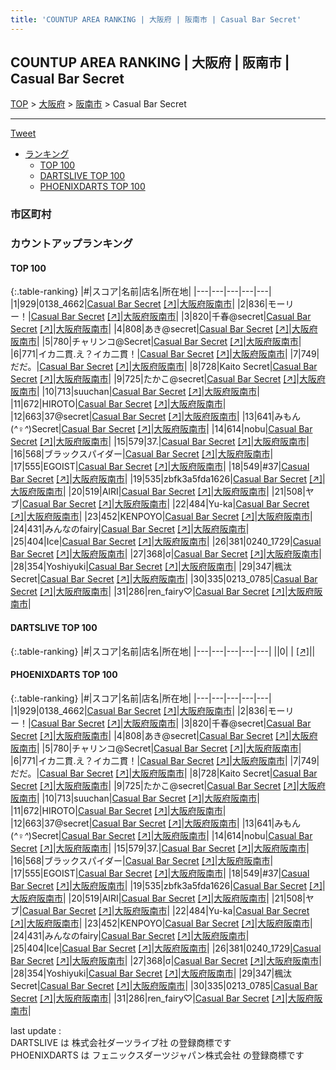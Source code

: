 ```yaml
---
title: 'COUNTUP AREA RANKING | 大阪府 | 阪南市 | Casual Bar Secret'
---
```

## COUNTUP AREA RANKING | 大阪府 | 阪南市 | Casual Bar Secret

[TOP](/darts/rank/) > [大阪府](/darts/rank/大阪府/) > [阪南市](/darts/rank/大阪府/阪南市/) > Casual Bar Secret

___

<a href="https://twitter.com/share?ref_src=twsrc%5Etfw" data-text="COUNTUP AREA RANKING | 大阪府阪南市Casual Bar Secret" class="twitter-share-button" data-hashtags="DARTSLIVE,PHOENIXDARTS,darts,ダーツ" data-show-count="false">Tweet</a>

* [ランキング](#カウントアップランキング)
    * [TOP 100](#top-100)
    * [DARTSLIVE TOP 100](#dartslive-top-100)
    * [PHOENIXDARTS TOP 100](#phoenixdarts-top-100)

### 市区町村

<ul>

</ul>

### カウントアップランキング

#### TOP 100



{:.table-ranking}
|#|スコア|名前|店名|所在地|
|---|---|---|---|---|
|1|929|<span class="rank-name-pd">0138_4662</span>|<a href="/darts/rank/shops/79629.html">Casual Bar Secret</a> <a href="https://vs.phoenixdarts.com/jp/shop/shopDetailInfo/s_79629?s_seq=79629">[↗]</a>|<a href="/darts/rank/大阪府/阪南市">大阪府阪南市</a>|
|2|836|<span class="rank-name-pd">モーリー！</span>|<a href="/darts/rank/shops/79629.html">Casual Bar Secret</a> <a href="https://vs.phoenixdarts.com/jp/shop/shopDetailInfo/s_79629?s_seq=79629">[↗]</a>|<a href="/darts/rank/大阪府/阪南市">大阪府阪南市</a>|
|3|820|<span class="rank-name-pd">千春@secret</span>|<a href="/darts/rank/shops/79629.html">Casual Bar Secret</a> <a href="https://vs.phoenixdarts.com/jp/shop/shopDetailInfo/s_79629?s_seq=79629">[↗]</a>|<a href="/darts/rank/大阪府/阪南市">大阪府阪南市</a>|
|4|808|<span class="rank-name-pd">あき@secret</span>|<a href="/darts/rank/shops/79629.html">Casual Bar Secret</a> <a href="https://vs.phoenixdarts.com/jp/shop/shopDetailInfo/s_79629?s_seq=79629">[↗]</a>|<a href="/darts/rank/大阪府/阪南市">大阪府阪南市</a>|
|5|780|<span class="rank-name-pd">チャリンコ@Secret</span>|<a href="/darts/rank/shops/79629.html">Casual Bar Secret</a> <a href="https://vs.phoenixdarts.com/jp/shop/shopDetailInfo/s_79629?s_seq=79629">[↗]</a>|<a href="/darts/rank/大阪府/阪南市">大阪府阪南市</a>|
|6|771|<span class="rank-name-pd">イカ二貫.え？イカ二貫！</span>|<a href="/darts/rank/shops/79629.html">Casual Bar Secret</a> <a href="https://vs.phoenixdarts.com/jp/shop/shopDetailInfo/s_79629?s_seq=79629">[↗]</a>|<a href="/darts/rank/大阪府/阪南市">大阪府阪南市</a>|
|7|749|<span class="rank-name-pd">だだ。</span>|<a href="/darts/rank/shops/79629.html">Casual Bar Secret</a> <a href="https://vs.phoenixdarts.com/jp/shop/shopDetailInfo/s_79629?s_seq=79629">[↗]</a>|<a href="/darts/rank/大阪府/阪南市">大阪府阪南市</a>|
|8|728|<span class="rank-name-pd">Kaito Secret</span>|<a href="/darts/rank/shops/79629.html">Casual Bar Secret</a> <a href="https://vs.phoenixdarts.com/jp/shop/shopDetailInfo/s_79629?s_seq=79629">[↗]</a>|<a href="/darts/rank/大阪府/阪南市">大阪府阪南市</a>|
|9|725|<span class="rank-name-pd">たかこ@secret</span>|<a href="/darts/rank/shops/79629.html">Casual Bar Secret</a> <a href="https://vs.phoenixdarts.com/jp/shop/shopDetailInfo/s_79629?s_seq=79629">[↗]</a>|<a href="/darts/rank/大阪府/阪南市">大阪府阪南市</a>|
|10|713|<span class="rank-name-pd">suuchan</span>|<a href="/darts/rank/shops/79629.html">Casual Bar Secret</a> <a href="https://vs.phoenixdarts.com/jp/shop/shopDetailInfo/s_79629?s_seq=79629">[↗]</a>|<a href="/darts/rank/大阪府/阪南市">大阪府阪南市</a>|
|11|672|<span class="rank-name-pd">HIROTO</span>|<a href="/darts/rank/shops/79629.html">Casual Bar Secret</a> <a href="https://vs.phoenixdarts.com/jp/shop/shopDetailInfo/s_79629?s_seq=79629">[↗]</a>|<a href="/darts/rank/大阪府/阪南市">大阪府阪南市</a>|
|12|663|<span class="rank-name-pd">37@secret</span>|<a href="/darts/rank/shops/79629.html">Casual Bar Secret</a> <a href="https://vs.phoenixdarts.com/jp/shop/shopDetailInfo/s_79629?s_seq=79629">[↗]</a>|<a href="/darts/rank/大阪府/阪南市">大阪府阪南市</a>|
|13|641|<span class="rank-name-pd">みもん(*^♀︎^*)Secret</span>|<a href="/darts/rank/shops/79629.html">Casual Bar Secret</a> <a href="https://vs.phoenixdarts.com/jp/shop/shopDetailInfo/s_79629?s_seq=79629">[↗]</a>|<a href="/darts/rank/大阪府/阪南市">大阪府阪南市</a>|
|14|614|<span class="rank-name-pd">nobu</span>|<a href="/darts/rank/shops/79629.html">Casual Bar Secret</a> <a href="https://vs.phoenixdarts.com/jp/shop/shopDetailInfo/s_79629?s_seq=79629">[↗]</a>|<a href="/darts/rank/大阪府/阪南市">大阪府阪南市</a>|
|15|579|<span class="rank-name-pd">37.</span>|<a href="/darts/rank/shops/79629.html">Casual Bar Secret</a> <a href="https://vs.phoenixdarts.com/jp/shop/shopDetailInfo/s_79629?s_seq=79629">[↗]</a>|<a href="/darts/rank/大阪府/阪南市">大阪府阪南市</a>|
|16|568|<span class="rank-name-pd">ブラックスパイダー</span>|<a href="/darts/rank/shops/79629.html">Casual Bar Secret</a> <a href="https://vs.phoenixdarts.com/jp/shop/shopDetailInfo/s_79629?s_seq=79629">[↗]</a>|<a href="/darts/rank/大阪府/阪南市">大阪府阪南市</a>|
|17|555|<span class="rank-name-pd">EGOIST</span>|<a href="/darts/rank/shops/79629.html">Casual Bar Secret</a> <a href="https://vs.phoenixdarts.com/jp/shop/shopDetailInfo/s_79629?s_seq=79629">[↗]</a>|<a href="/darts/rank/大阪府/阪南市">大阪府阪南市</a>|
|18|549|<span class="rank-name-pd">#37</span>|<a href="/darts/rank/shops/79629.html">Casual Bar Secret</a> <a href="https://vs.phoenixdarts.com/jp/shop/shopDetailInfo/s_79629?s_seq=79629">[↗]</a>|<a href="/darts/rank/大阪府/阪南市">大阪府阪南市</a>|
|19|535|<span class="rank-name-pd">zbfk3a5fda1626</span>|<a href="/darts/rank/shops/79629.html">Casual Bar Secret</a> <a href="https://vs.phoenixdarts.com/jp/shop/shopDetailInfo/s_79629?s_seq=79629">[↗]</a>|<a href="/darts/rank/大阪府/阪南市">大阪府阪南市</a>|
|20|519|<span class="rank-name-pd">AIRI</span>|<a href="/darts/rank/shops/79629.html">Casual Bar Secret</a> <a href="https://vs.phoenixdarts.com/jp/shop/shopDetailInfo/s_79629?s_seq=79629">[↗]</a>|<a href="/darts/rank/大阪府/阪南市">大阪府阪南市</a>|
|21|508|<span class="rank-name-pd">ヤブ</span>|<a href="/darts/rank/shops/79629.html">Casual Bar Secret</a> <a href="https://vs.phoenixdarts.com/jp/shop/shopDetailInfo/s_79629?s_seq=79629">[↗]</a>|<a href="/darts/rank/大阪府/阪南市">大阪府阪南市</a>|
|22|484|<span class="rank-name-pd">Yu-ka</span>|<a href="/darts/rank/shops/79629.html">Casual Bar Secret</a> <a href="https://vs.phoenixdarts.com/jp/shop/shopDetailInfo/s_79629?s_seq=79629">[↗]</a>|<a href="/darts/rank/大阪府/阪南市">大阪府阪南市</a>|
|23|452|<span class="rank-name-pd">KENPOYO</span>|<a href="/darts/rank/shops/79629.html">Casual Bar Secret</a> <a href="https://vs.phoenixdarts.com/jp/shop/shopDetailInfo/s_79629?s_seq=79629">[↗]</a>|<a href="/darts/rank/大阪府/阪南市">大阪府阪南市</a>|
|24|431|<span class="rank-name-pd">みんなのfairy</span>|<a href="/darts/rank/shops/79629.html">Casual Bar Secret</a> <a href="https://vs.phoenixdarts.com/jp/shop/shopDetailInfo/s_79629?s_seq=79629">[↗]</a>|<a href="/darts/rank/大阪府/阪南市">大阪府阪南市</a>|
|25|404|<span class="rank-name-pd">Ice</span>|<a href="/darts/rank/shops/79629.html">Casual Bar Secret</a> <a href="https://vs.phoenixdarts.com/jp/shop/shopDetailInfo/s_79629?s_seq=79629">[↗]</a>|<a href="/darts/rank/大阪府/阪南市">大阪府阪南市</a>|
|26|381|<span class="rank-name-pd">0240_1729</span>|<a href="/darts/rank/shops/79629.html">Casual Bar Secret</a> <a href="https://vs.phoenixdarts.com/jp/shop/shopDetailInfo/s_79629?s_seq=79629">[↗]</a>|<a href="/darts/rank/大阪府/阪南市">大阪府阪南市</a>|
|27|368|<span class="rank-name-pd">σ</span>|<a href="/darts/rank/shops/79629.html">Casual Bar Secret</a> <a href="https://vs.phoenixdarts.com/jp/shop/shopDetailInfo/s_79629?s_seq=79629">[↗]</a>|<a href="/darts/rank/大阪府/阪南市">大阪府阪南市</a>|
|28|354|<span class="rank-name-pd">Yoshiyuki</span>|<a href="/darts/rank/shops/79629.html">Casual Bar Secret</a> <a href="https://vs.phoenixdarts.com/jp/shop/shopDetailInfo/s_79629?s_seq=79629">[↗]</a>|<a href="/darts/rank/大阪府/阪南市">大阪府阪南市</a>|
|29|347|<span class="rank-name-pd">楓汰Secret</span>|<a href="/darts/rank/shops/79629.html">Casual Bar Secret</a> <a href="https://vs.phoenixdarts.com/jp/shop/shopDetailInfo/s_79629?s_seq=79629">[↗]</a>|<a href="/darts/rank/大阪府/阪南市">大阪府阪南市</a>|
|30|335|<span class="rank-name-pd">0213_0785</span>|<a href="/darts/rank/shops/79629.html">Casual Bar Secret</a> <a href="https://vs.phoenixdarts.com/jp/shop/shopDetailInfo/s_79629?s_seq=79629">[↗]</a>|<a href="/darts/rank/大阪府/阪南市">大阪府阪南市</a>|
|31|286|<span class="rank-name-pd">ren_fairy♡</span>|<a href="/darts/rank/shops/79629.html">Casual Bar Secret</a> <a href="https://vs.phoenixdarts.com/jp/shop/shopDetailInfo/s_79629?s_seq=79629">[↗]</a>|<a href="/darts/rank/大阪府/阪南市">大阪府阪南市</a>|


#### DARTSLIVE TOP 100



{:.table-ranking}
|#|スコア|名前|店名|所在地|
|---|---|---|---|---|
||0|<span class="rank-name-dl"> </span>|<a href="/darts/rank/shops/.html"></a> <a href="">[↗]</a>|<a href="/darts/rank//"></a>|


#### PHOENIXDARTS TOP 100



{:.table-ranking}
|#|スコア|名前|店名|所在地|
|---|---|---|---|---|
|1|929|<span class="rank-name-pd">0138_4662</span>|<a href="/darts/rank/shops/79629.html">Casual Bar Secret</a> <a href="https://vs.phoenixdarts.com/jp/shop/shopDetailInfo/s_79629?s_seq=79629">[↗]</a>|<a href="/darts/rank/大阪府/阪南市">大阪府阪南市</a>|
|2|836|<span class="rank-name-pd">モーリー！</span>|<a href="/darts/rank/shops/79629.html">Casual Bar Secret</a> <a href="https://vs.phoenixdarts.com/jp/shop/shopDetailInfo/s_79629?s_seq=79629">[↗]</a>|<a href="/darts/rank/大阪府/阪南市">大阪府阪南市</a>|
|3|820|<span class="rank-name-pd">千春@secret</span>|<a href="/darts/rank/shops/79629.html">Casual Bar Secret</a> <a href="https://vs.phoenixdarts.com/jp/shop/shopDetailInfo/s_79629?s_seq=79629">[↗]</a>|<a href="/darts/rank/大阪府/阪南市">大阪府阪南市</a>|
|4|808|<span class="rank-name-pd">あき@secret</span>|<a href="/darts/rank/shops/79629.html">Casual Bar Secret</a> <a href="https://vs.phoenixdarts.com/jp/shop/shopDetailInfo/s_79629?s_seq=79629">[↗]</a>|<a href="/darts/rank/大阪府/阪南市">大阪府阪南市</a>|
|5|780|<span class="rank-name-pd">チャリンコ@Secret</span>|<a href="/darts/rank/shops/79629.html">Casual Bar Secret</a> <a href="https://vs.phoenixdarts.com/jp/shop/shopDetailInfo/s_79629?s_seq=79629">[↗]</a>|<a href="/darts/rank/大阪府/阪南市">大阪府阪南市</a>|
|6|771|<span class="rank-name-pd">イカ二貫.え？イカ二貫！</span>|<a href="/darts/rank/shops/79629.html">Casual Bar Secret</a> <a href="https://vs.phoenixdarts.com/jp/shop/shopDetailInfo/s_79629?s_seq=79629">[↗]</a>|<a href="/darts/rank/大阪府/阪南市">大阪府阪南市</a>|
|7|749|<span class="rank-name-pd">だだ。</span>|<a href="/darts/rank/shops/79629.html">Casual Bar Secret</a> <a href="https://vs.phoenixdarts.com/jp/shop/shopDetailInfo/s_79629?s_seq=79629">[↗]</a>|<a href="/darts/rank/大阪府/阪南市">大阪府阪南市</a>|
|8|728|<span class="rank-name-pd">Kaito Secret</span>|<a href="/darts/rank/shops/79629.html">Casual Bar Secret</a> <a href="https://vs.phoenixdarts.com/jp/shop/shopDetailInfo/s_79629?s_seq=79629">[↗]</a>|<a href="/darts/rank/大阪府/阪南市">大阪府阪南市</a>|
|9|725|<span class="rank-name-pd">たかこ@secret</span>|<a href="/darts/rank/shops/79629.html">Casual Bar Secret</a> <a href="https://vs.phoenixdarts.com/jp/shop/shopDetailInfo/s_79629?s_seq=79629">[↗]</a>|<a href="/darts/rank/大阪府/阪南市">大阪府阪南市</a>|
|10|713|<span class="rank-name-pd">suuchan</span>|<a href="/darts/rank/shops/79629.html">Casual Bar Secret</a> <a href="https://vs.phoenixdarts.com/jp/shop/shopDetailInfo/s_79629?s_seq=79629">[↗]</a>|<a href="/darts/rank/大阪府/阪南市">大阪府阪南市</a>|
|11|672|<span class="rank-name-pd">HIROTO</span>|<a href="/darts/rank/shops/79629.html">Casual Bar Secret</a> <a href="https://vs.phoenixdarts.com/jp/shop/shopDetailInfo/s_79629?s_seq=79629">[↗]</a>|<a href="/darts/rank/大阪府/阪南市">大阪府阪南市</a>|
|12|663|<span class="rank-name-pd">37@secret</span>|<a href="/darts/rank/shops/79629.html">Casual Bar Secret</a> <a href="https://vs.phoenixdarts.com/jp/shop/shopDetailInfo/s_79629?s_seq=79629">[↗]</a>|<a href="/darts/rank/大阪府/阪南市">大阪府阪南市</a>|
|13|641|<span class="rank-name-pd">みもん(*^♀︎^*)Secret</span>|<a href="/darts/rank/shops/79629.html">Casual Bar Secret</a> <a href="https://vs.phoenixdarts.com/jp/shop/shopDetailInfo/s_79629?s_seq=79629">[↗]</a>|<a href="/darts/rank/大阪府/阪南市">大阪府阪南市</a>|
|14|614|<span class="rank-name-pd">nobu</span>|<a href="/darts/rank/shops/79629.html">Casual Bar Secret</a> <a href="https://vs.phoenixdarts.com/jp/shop/shopDetailInfo/s_79629?s_seq=79629">[↗]</a>|<a href="/darts/rank/大阪府/阪南市">大阪府阪南市</a>|
|15|579|<span class="rank-name-pd">37.</span>|<a href="/darts/rank/shops/79629.html">Casual Bar Secret</a> <a href="https://vs.phoenixdarts.com/jp/shop/shopDetailInfo/s_79629?s_seq=79629">[↗]</a>|<a href="/darts/rank/大阪府/阪南市">大阪府阪南市</a>|
|16|568|<span class="rank-name-pd">ブラックスパイダー</span>|<a href="/darts/rank/shops/79629.html">Casual Bar Secret</a> <a href="https://vs.phoenixdarts.com/jp/shop/shopDetailInfo/s_79629?s_seq=79629">[↗]</a>|<a href="/darts/rank/大阪府/阪南市">大阪府阪南市</a>|
|17|555|<span class="rank-name-pd">EGOIST</span>|<a href="/darts/rank/shops/79629.html">Casual Bar Secret</a> <a href="https://vs.phoenixdarts.com/jp/shop/shopDetailInfo/s_79629?s_seq=79629">[↗]</a>|<a href="/darts/rank/大阪府/阪南市">大阪府阪南市</a>|
|18|549|<span class="rank-name-pd">#37</span>|<a href="/darts/rank/shops/79629.html">Casual Bar Secret</a> <a href="https://vs.phoenixdarts.com/jp/shop/shopDetailInfo/s_79629?s_seq=79629">[↗]</a>|<a href="/darts/rank/大阪府/阪南市">大阪府阪南市</a>|
|19|535|<span class="rank-name-pd">zbfk3a5fda1626</span>|<a href="/darts/rank/shops/79629.html">Casual Bar Secret</a> <a href="https://vs.phoenixdarts.com/jp/shop/shopDetailInfo/s_79629?s_seq=79629">[↗]</a>|<a href="/darts/rank/大阪府/阪南市">大阪府阪南市</a>|
|20|519|<span class="rank-name-pd">AIRI</span>|<a href="/darts/rank/shops/79629.html">Casual Bar Secret</a> <a href="https://vs.phoenixdarts.com/jp/shop/shopDetailInfo/s_79629?s_seq=79629">[↗]</a>|<a href="/darts/rank/大阪府/阪南市">大阪府阪南市</a>|
|21|508|<span class="rank-name-pd">ヤブ</span>|<a href="/darts/rank/shops/79629.html">Casual Bar Secret</a> <a href="https://vs.phoenixdarts.com/jp/shop/shopDetailInfo/s_79629?s_seq=79629">[↗]</a>|<a href="/darts/rank/大阪府/阪南市">大阪府阪南市</a>|
|22|484|<span class="rank-name-pd">Yu-ka</span>|<a href="/darts/rank/shops/79629.html">Casual Bar Secret</a> <a href="https://vs.phoenixdarts.com/jp/shop/shopDetailInfo/s_79629?s_seq=79629">[↗]</a>|<a href="/darts/rank/大阪府/阪南市">大阪府阪南市</a>|
|23|452|<span class="rank-name-pd">KENPOYO</span>|<a href="/darts/rank/shops/79629.html">Casual Bar Secret</a> <a href="https://vs.phoenixdarts.com/jp/shop/shopDetailInfo/s_79629?s_seq=79629">[↗]</a>|<a href="/darts/rank/大阪府/阪南市">大阪府阪南市</a>|
|24|431|<span class="rank-name-pd">みんなのfairy</span>|<a href="/darts/rank/shops/79629.html">Casual Bar Secret</a> <a href="https://vs.phoenixdarts.com/jp/shop/shopDetailInfo/s_79629?s_seq=79629">[↗]</a>|<a href="/darts/rank/大阪府/阪南市">大阪府阪南市</a>|
|25|404|<span class="rank-name-pd">Ice</span>|<a href="/darts/rank/shops/79629.html">Casual Bar Secret</a> <a href="https://vs.phoenixdarts.com/jp/shop/shopDetailInfo/s_79629?s_seq=79629">[↗]</a>|<a href="/darts/rank/大阪府/阪南市">大阪府阪南市</a>|
|26|381|<span class="rank-name-pd">0240_1729</span>|<a href="/darts/rank/shops/79629.html">Casual Bar Secret</a> <a href="https://vs.phoenixdarts.com/jp/shop/shopDetailInfo/s_79629?s_seq=79629">[↗]</a>|<a href="/darts/rank/大阪府/阪南市">大阪府阪南市</a>|
|27|368|<span class="rank-name-pd">σ</span>|<a href="/darts/rank/shops/79629.html">Casual Bar Secret</a> <a href="https://vs.phoenixdarts.com/jp/shop/shopDetailInfo/s_79629?s_seq=79629">[↗]</a>|<a href="/darts/rank/大阪府/阪南市">大阪府阪南市</a>|
|28|354|<span class="rank-name-pd">Yoshiyuki</span>|<a href="/darts/rank/shops/79629.html">Casual Bar Secret</a> <a href="https://vs.phoenixdarts.com/jp/shop/shopDetailInfo/s_79629?s_seq=79629">[↗]</a>|<a href="/darts/rank/大阪府/阪南市">大阪府阪南市</a>|
|29|347|<span class="rank-name-pd">楓汰Secret</span>|<a href="/darts/rank/shops/79629.html">Casual Bar Secret</a> <a href="https://vs.phoenixdarts.com/jp/shop/shopDetailInfo/s_79629?s_seq=79629">[↗]</a>|<a href="/darts/rank/大阪府/阪南市">大阪府阪南市</a>|
|30|335|<span class="rank-name-pd">0213_0785</span>|<a href="/darts/rank/shops/79629.html">Casual Bar Secret</a> <a href="https://vs.phoenixdarts.com/jp/shop/shopDetailInfo/s_79629?s_seq=79629">[↗]</a>|<a href="/darts/rank/大阪府/阪南市">大阪府阪南市</a>|
|31|286|<span class="rank-name-pd">ren_fairy♡</span>|<a href="/darts/rank/shops/79629.html">Casual Bar Secret</a> <a href="https://vs.phoenixdarts.com/jp/shop/shopDetailInfo/s_79629?s_seq=79629">[↗]</a>|<a href="/darts/rank/大阪府/阪南市">大阪府阪南市</a>|


<div class="footer border-top border-gray-light mt-5 pt-3 text-right text-gray">
    last update : <span style="font-weight: italic" id="foot_last_modified"></span><br />
    DARTSLIVE は 株式会社ダーツライブ社 の登録商標です<br />
    PHOENIXDARTS は フェニックスダーツジャパン株式会社 の登録商標です<br />
</div>

<script src="https://cdnjs.cloudflare.com/ajax/libs/jquery.tablesorter/2.31.3/js/jquery.tablesorter.min.js" integrity="sha512-qzgd5cYSZcosqpzpn7zF2ZId8f/8CHmFKZ8j7mU4OUXTNRd5g+ZHBPsgKEwoqxCtdQvExE5LprwwPAgoicguNg==" crossorigin="anonymous" referrerpolicy="no-referrer"></script>
<link rel="stylesheet" href="https://cdnjs.cloudflare.com/ajax/libs/jquery.tablesorter/2.31.3/css/theme.default.min.css" integrity="sha512-wghhOJkjQX0Lh3NSWvNKeZ0ZpNn+SPVXX1Qyc9OCaogADktxrBiBdKGDoqVUOyhStvMBmJQ8ZdMHiR3wuEq8+w==" crossorigin="anonymous" referrerpolicy="no-referrer" />
<script>
$(function() {
    $(".table-ranking").tablesorter({sortList:[[0, 0]]});
    $("#foot_last_modified").text(formatDate(new Date(document.lastModified), 'yyyy-MM-dd HH:mm:ss'));
});
</script>

<script async src="https://platform.twitter.com/widgets.js" charset="utf-8"></script>